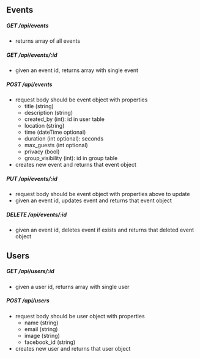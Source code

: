 ## Events

##### GET /api/events
  * returns array of all events

##### GET /api/events/:id
  * given an event id, returns array with single event

##### POST /api/events
  * request body should be event object with properties
    * title (string)
    * description (string)
    * created_by (int): id in user table
    * location (string)
    * time (dateTime optional)
    * duration (int optional): seconds
    * max_guests (int optional)
    * privacy (bool)
    * group_visibility (int): id in group table
  * creates new event and returns that event object

##### PUT /api/events/:id
  * request body should be event object with properties above to update
  * given an event id, updates event and returns that event object

##### DELETE /api/events/:id
  * given an event id, deletes event if exists and returns that deleted event object


## Users

##### GET /api/users/:id
  * given a user id, returns array with single user

##### POST /api/users
  * request body should be user object with properties
    * name (string)
    * email (string)
    * image (string)
    * facebook_id (string)
  * creates new user and returns that user object


